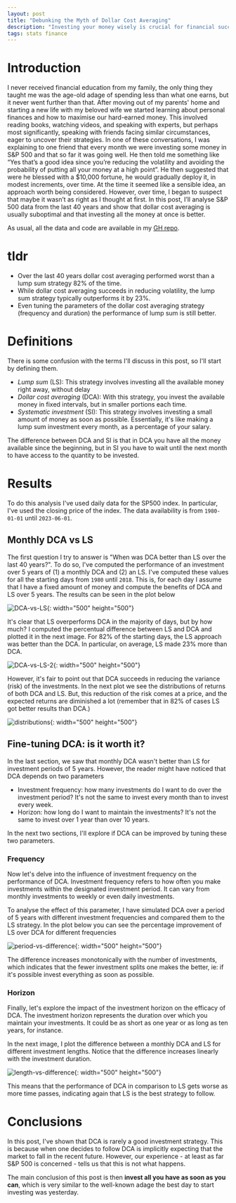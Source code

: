 ```yaml
---
layout: post
title: "Debunking the Myth of Dollar Cost Averaging"
description: "Investing your money wisely is crucial for financial success. In this post, I delve into the popular strategy of dollar cost averaging (DCA) and compare it to the lump sum (LS) approach. By analyzing S&P 500 data from the past 40 years, I show that DCA is generally suboptimal, with LS outperforming it in 82% of cases, resulting in a 23% higher return on average. I also explore fine-tuning DCA by examining the impact of investment frequency and duration. Ultimately, the data suggests that investing all your money at once is a more favorable strategy. So, don't wait – start investing as soon as possible."
tags: stats finance
---
```


# Introduction

I never received financial education from my family, the only thing they taught me was the age-old adage of spending less than what one earns, but it never went further than that. After moving out of my parents' home and starting a new life with my beloved wife we started learning about personal finances and how to maximise our hard-earned money. This involved reading books, watching videos, and speaking with experts, but perhaps most significantly, speaking with friends facing similar circumstances, eager to uncover their strategies. In one of these conversations, I was explaining to one friend that every month we were investing some money in S&P 500 and that so far it was going well. He then told me something like “Yes that’s a good idea since you’re reducing the volatility and avoiding the probability of putting all your money at a high point”. He then suggested that were he blessed with a $10,000 fortune, he would gradually deploy it, in modest increments, over time. At the time it seemed like a sensible idea, an approach worth being considered. However, over time, I began to suspect that maybe it wasn’t as right as I thought at first. In this post, I’ll analyse S&P 500 data from the last 40 years and show that dollar cost averaging is usually suboptimal and that investing all the money at once is better.

As usual, all the data and code are available in my [GH repo](https://github.com/alexmolas/alexmolas.github.io/tree/master/notebooks/sp500).

# tldr

- Over the last 40 years dollar cost averaging performed worst than a lump sum strategy 82% of the time.
- While dollar cost averaging succeeds in reducing volatility, the lump sum strategy typically outperforms it by 23%.
- Even tuning the parameters of the dollar cost averaging strategy (frequency and duration) the performance of lump sum is still better.

# Definitions

There is some confusion with the terms I'll discuss in this post, so I'll start by defining them.

- *Lump sum* (LS): This strategy involves investing all the available money right away, without delay
- *Dollar cost averaging* (DCA): With this strategy, you invest the available money in fixed intervals, but in smaller portions each time.
- *Systematic investment* (SI): This strategy involves investing a small amount of money as soon as possible. Essentially, it's like making a lump sum investment every month, as a percentage of your salary.

The difference between DCA and SI is that in DCA you have all the money available since the beginning, but in SI you have to wait until the next month to have access to the quantity to be invested.


# Results

To do this analysis I've used daily data for the SP500 index. In particular, I've used the closing price of the index. The data availability is from `1980-01-01` until `2023-06-01`.

## Monthly DCA vs LS

The first question I try to answer is "When was DCA better than LS over the last 40 years?". To do so, I've computed the performance of an investment over 5 years of (1) a monthly DCA and (2) an LS. I've computed these values for all the starting days from `1980` until `2018`. This is, for each day I assume that I have a fixed amount of money and compute the benefits of DCA and LS over 5 years. The results can be seen in the plot below

![DCA-vs-LS](/docs/dca-is-suboptimal/dca-vs-ls.svg){: width="500" height="500"}

It's clear that LS overperforms DCA in the majority of days, but by how much? I computed the percentual difference between LS and DCA and plotted it in the next image. For 82% of the starting days, the LS approach was better than the DCA. In particular, on average, LS made 23% more than DCA.

![DCA-vs-LS-2](/docs/dca-is-suboptimal/dca-vs-ls-2.svg){: width="500" height="500"}

However, it's fair to point out that DCA succeeds in reducing the variance (risk) of the investments. In the next plot we see the distributions of returns of both DCA and LS. But, this reduction of the risk comes at a price, and the expected returns are diminished a lot (remember that in 82% of cases LS got better results than DCA.)

![distributions](/docs/dca-is-suboptimal/distributions.svg){: width="500" height="500"}

## Fine-tuning DCA: is it worth it?

In the last section, we saw that monthly DCA wasn't better than LS for investment periods of 5 years. However, the reader might have noticed that DCA depends on two parameters

* Investment frequency: how many investments do I want to do over the investment period? It's not the same to invest every month than to invest every week.
* Horizon: how long do I want to maintain the investments? It's not the same to invest over 1 year than over 10 years.

In the next two sections, I'll explore if DCA can be improved by tuning these two parameters.

### Frequency

Now let's delve into the influence of investment frequency on the performance of DCA. Investment frequency refers to how often you make investments within the designated investment period. It can vary from monthly investments to weekly or even daily investments.

To analyse the effect of this parameter, I have simulated DCA over a period of 5 years with different investment frequencies and compared them to the LS strategy. In the plot below you can see the percentage improvement of LS over DCA for different frequencies

![period-vs-difference](/docs/dca-is-suboptimal/period-vs-difference.svg){: width="500" height="500"}

The difference increases monotonically with the number of investments, which indicates that the fewer investment splits one makes the better, ie: if it's possible invest everything as soon as possible.

### Horizon

Finally, let's explore the impact of the investment horizon on the efficacy of DCA. The investment horizon represents the duration over which you maintain your investments. It could be as short as one year or as long as ten years, for instance.

In the next image, I plot the difference between a monthly DCA and LS for different investment lengths. Notice that the difference increases linearly with the investment duration.

![length-vs-difference](/docs/dca-is-suboptimal/length-vs-difference.svg){: width="500" height="500"}

This means that the performance of DCA in comparison to LS gets worse as more time passes, indicating again that LS is the best strategy to follow.

# Conclusions

In this post, I've shown that DCA is rarely a good investment strategy. This is because when one decides to follow DCA is implicitly expecting that the market to fall in the recent future. However, our experience - at least as far S&P 500 is concerned  - tells us that this is not what happens. 

The main conclusion of this post is then **invest all you have as soon as you can**, which is very similar to the well-known adage the best day to start investing was yesterday.
